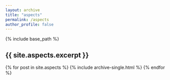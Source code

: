 ```yaml
---
layout: archive
title: "aspects"
permalink: /aspects
author_profile: false
---
```


{% include base_path %}

<h2>{{ site.aspects.excerpt }}</h2>

{% for post in site.aspects %}
  {% include archive-single.html %}
{% endfor %}